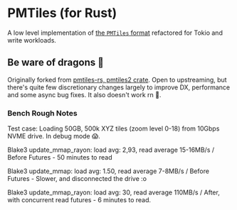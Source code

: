 # PMTiles (for Rust)

A low level implementation of [the `PMTiles` format](https://github.com/protomaps/PMTiles) refactored for Tokio and write workloads.

## Be ware of dragons 🐲

Originally forked from [pmtiles-rs, pmtiles2 crate](https://github.com/arma-place/pmtiles-rs/). Open to upstreaming, but there's quite few discretionary changes largely to improve DX, performance and some async bug fixes. It also doesn't work rn 🥲.

### Bench Rough Notes

Test case: Loading 50GB, 500k XYZ tiles (zoom level 0-18) from 10Gbps NVME drive. In debug mode 😱.

Blake3 update_mmap_rayon: load avg: 2,93, read average 15-16MB/s / Before Futures - 50 minutes to read

Blake3 update_mmap: load avg: 1.50, read average 7-8MB/s / Before Futures - Slower, and disconnected the drive :o

Blake3 update_mmap_rayon: load avg: 30, read average 110MB/s / After, with concurrent read futures - 6 minutes to read.
